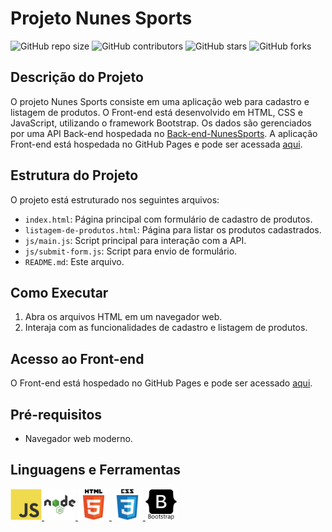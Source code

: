 

# Projeto Nunes Sports

![GitHub repo size](https://img.shields.io/github/repo-size/cezarj59/Front-end-NunesSports)
![GitHub contributors](https://img.shields.io/github/contributors/cezarj59/Front-end-NunesSports)
![GitHub stars](https://img.shields.io/github/stars/cezarj59/Front-end-NunesSports?style=social)
![GitHub forks](https://img.shields.io/github/forks/cezarj59/Front-end-NunesSports?style=social)

## Descrição do Projeto

O projeto Nunes Sports consiste em uma aplicação web para cadastro e listagem de produtos. O Front-end está desenvolvido em HTML, CSS e JavaScript, utilizando o framework Bootstrap. Os dados são gerenciados por uma API Back-end hospedada no [Back-end-NunesSports](https://api-back-end-nunessports.onrender.com/). A aplicação Front-end está hospedada no GitHub Pages e pode ser acessada [aqui](https://cezarj59.github.io/Front-end-NunesSports/).


## Estrutura do Projeto

O projeto está estruturado nos seguintes arquivos:

- `index.html`: Página principal com formulário de cadastro de produtos.
- `listagem-de-produtos.html`: Página para listar os produtos cadastrados.
- `js/main.js`: Script principal para interação com a API.
- `js/submit-form.js`: Script para envio de formulário.
- `README.md`: Este arquivo.

## Como Executar

1. Abra os arquivos HTML em um navegador web.
2. Interaja com as funcionalidades de cadastro e listagem de produtos.


## Acesso ao Front-end

O Front-end está hospedado no GitHub Pages e pode ser acessado [aqui](https://cezarj59.github.io/Front-end-NunesSports/).

## Pré-requisitos

- Navegador web moderno.


## Linguagens e Ferramentas

<p align="left">
  <a href="https://www.javascript.com/" target="_blank" rel="noreferrer">
    <img src="https://raw.githubusercontent.com/devicons/devicon/master/icons/javascript/javascript-original.svg" alt="javascript" width="50" height="50"/>
  </a>
  <a href="https://nodejs.org/" target="_blank" rel="noreferrer">
    <img src="https://raw.githubusercontent.com/devicons/devicon/master/icons/nodejs/nodejs-original-wordmark.svg" alt="nodejs" width="50" height="50"/>
  </a>
  <a href="https://www.w3.org/html/" target="_blank" rel="noreferrer">
    <img src="https://raw.githubusercontent.com/devicons/devicon/master/icons/html5/html5-original-wordmark.svg" alt="html" width="50" height="50"/>
  </a>
  <a href="https://www.w3.org/Style/CSS/" target="_blank" rel="noreferrer">
    <img src="https://raw.githubusercontent.com/devicons/devicon/master/icons/css3/css3-original-wordmark.svg" alt="css" width="50" height="50"/>
  </a>
  <img src="https://raw.githubusercontent.com/devicons/devicon/master/icons/bootstrap/bootstrap-plain-wordmark.svg" alt="bootstrap" width="50" height="50"/>
</p>